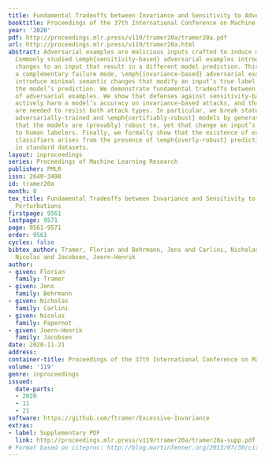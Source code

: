 ```yaml
---
title: Fundamental Tradeoffs between Invariance and Sensitivity to Adversarial Perturbations
booktitle: Proceedings of the 37th International Conference on Machine Learning
year: '2020'
pdf: http://proceedings.mlr.press/v119/tramer20a/tramer20a.pdf
url: http://proceedings.mlr.press/v119/tramer20a.html
abstract: Adversarial examples are malicious inputs crafted to induce misclassification.
  Commonly studied \emph{sensitivity-based} adversarial examples introduce semantically-small
  changes to an input that result in a different model prediction. This paper studies
  a complementary failure mode, \emph{invariance-based} adversarial examples, that
  introduce minimal semantic changes that modify an input’s true label yet preserve
  the model’s prediction. We demonstrate fundamental tradeoffs between these two types
  of adversarial examples. We show that defenses against sensitivity-based attacks
  actively harm a model’s accuracy on invariance-based attacks, and that new approaches
  are needed to resist both attack types. In particular, we break state-of-the-art
  adversarially-trained and \emph{certifiably-robust} models by generating small perturbations
  that the models are (provably) robust to, yet that change an input’s class according
  to human labelers. Finally, we formally show that the existence of excessively invariant
  classifiers arises from the presence of \emph{overly-robust} predictive features
  in standard datasets.
layout: inproceedings
series: Proceedings of Machine Learning Research
publisher: PMLR
issn: 2640-3498
id: tramer20a
month: 0
tex_title: Fundamental Tradeoffs between Invariance and Sensitivity to Adversarial
  Perturbations
firstpage: 9561
lastpage: 9571
page: 9561-9571
order: 9561
cycles: false
bibtex_author: Tramer, Florian and Behrmann, Jens and Carlini, Nicholas and Papernot,
  Nicolas and Jacobsen, Joern-Henrik
author:
- given: Florian
  family: Tramer
- given: Jens
  family: Behrmann
- given: Nicholas
  family: Carlini
- given: Nicolas
  family: Papernot
- given: Joern-Henrik
  family: Jacobsen
date: 2020-11-21
address: 
container-title: Proceedings of the 37th International Conference on Machine Learning
volume: '119'
genre: inproceedings
issued:
  date-parts:
  - 2020
  - 11
  - 21
software: https://github.com/ftramer/Excessive-Invariance
extras:
- label: Supplementary PDF
  link: http://proceedings.mlr.press/v119/tramer20a/tramer20a-supp.pdf
# Format based on citeproc: http://blog.martinfenner.org/2013/07/30/citeproc-yaml-for-bibliographies/
---
```

